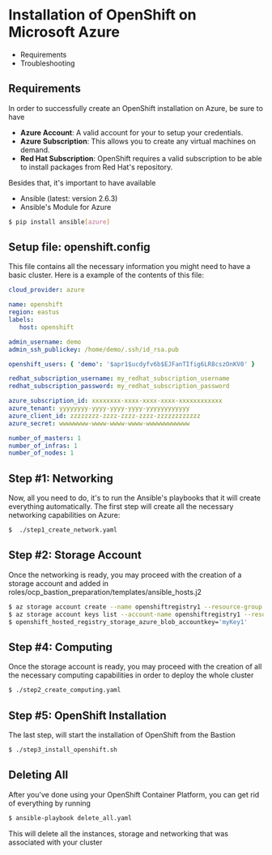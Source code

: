 # Installation of OpenShift on Microsoft Azure

* Requirements
* Troubleshooting

## Requirements

In order to successfully create an OpenShift installation on Azure, be sure to have
* **Azure Account**: A valid account for your to setup your credentials. 
* **Azure Subscription**: This allows you to create any virtual machines on demand.
* **Red Hat Subscription**: OpenShift requires a valid subscription to be able to install packages from Red Hat's repository.


Besides that, it's important to have available
* Ansible (latest: version 2.6.3)
* Ansible's Module for Azure 
```bash
$ pip install ansible[azure]
```

## Setup file: openshift.config

This file contains all the necessary information you might need to have a basic cluster. Here is a example of the contents of this file:
```yaml
cloud_provider: azure

name: openshift
region: eastus
labels:
   host: openshift

admin_username: demo
admin_ssh_publickey: /home/demo/.ssh/id_rsa.pub

openshift_users: { 'demo': '$apr1$ucdyfv6b$EJFanTIfig6LR8cszOnKV0' }

redhat_subscription_username: my_redhat_subscription_username
redhat_subscription_password: my_redhat_subscription_password

azure_subscription_id: xxxxxxxx-xxxx-xxxx-xxxx-xxxxxxxxxxxx
azure_tenant: yyyyyyyy-yyyy-yyyy-yyyy-yyyyyyyyyyyy
azure_client_id: zzzzzzzz-zzzz-zzzz-zzzz-zzzzzzzzzzzz
azure_secret: wwwwwwww-wwww-wwww-wwww-wwwwwwwwwwww

number_of_masters: 1
number_of_infras: 1
number_of_nodes: 1
```

## Step #1: Networking 

Now, all you need to do, it's to run the Ansible's playbooks that it will create everything automatically. The first step will create all the necessary networking capabilities on Azure:

```bash
$  ./step1_create_network.yaml
```

## Step #2: Storage Account 

Once the networking is ready, you may proceed with the creation of a storage account and added in roles/ocp_bastion_preparation/templates/ansible_hosts.j2

```bash
$ az storage account create --name openshiftregistry1 --resource-group openshift --location eastus --sku Standard_LRS
$ az storage account keys list --account-name openshiftregistry1 --resource-group openshift --output table
$ openshift_hosted_registry_storage_azure_blob_accountkey='myKey1'
```

## Step #4: Computing 

Once the storage account is ready, you may proceed with the creation of all the necessary computing capabilities in order to deploy the whole cluster

```bash
$ ./step2_create_computing.yaml
```

## Step #5: OpenShift Installation

The last step, will start the installation of OpenShift from the Bastion 

```bash
$ ./step3_install_openshift.sh
```
## Deleting All

After you've done using your OpenShift Container Platform, you can get rid of everything by running

```bash
$ ansible-playbook delete_all.yaml
```

This will delete all the instances, storage and networking that was associated with your cluster
